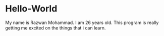 # Hello-World
My name is Razwan Mohammad. I am 26 years old. This program is really getting me excited on the things that i can learn. 
